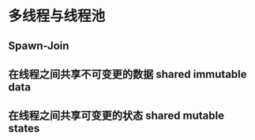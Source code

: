 # 多线程与线程池

## Spawn-Join

## 在线程之间共享不可变更的数据 shared immutable data

## 在线程之间共享可变更的状态 shared mutable states
